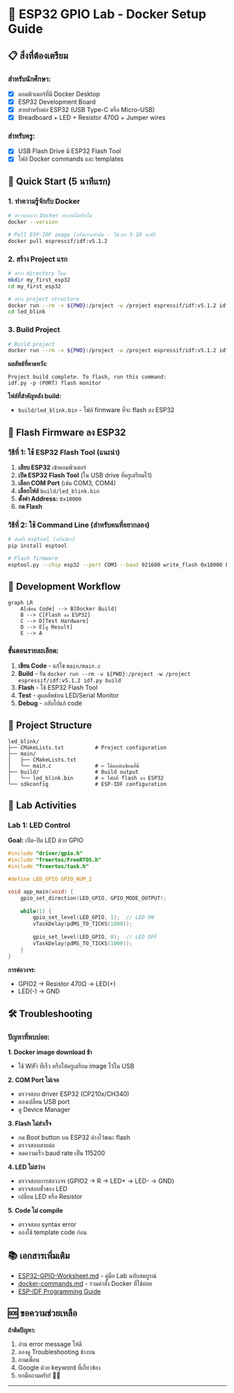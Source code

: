 # 🧪 ESP32 GPIO Lab - Docker Setup Guide

## 📋 สิ่งที่ต้องเตรียม

### สำหรับนักศึกษา:
- [x] คอมพิวเตอร์ที่มี Docker Desktop
- [x] ESP32 Development Board
- [x] สายสำหรับต่อ ESP32 (USB Type-C หรือ Micro-USB)
- [x] Breadboard + LED + Resistor 470Ω + Jumper wires

### สำหรับครู:
- [x] USB Flash Drive มี ESP32 Flash Tool
- [x] ไฟล์ Docker commands และ templates

## 🚀 Quick Start (5 นาทีแรก)

### 1. ทำความรู้จักกับ Docker

```bash
# ตรวจสอบว่า Docker ทำงานได้หรือไม่
docker --version

# Pull ESP-IDF image (ครั้งแรกเท่านั้น - ใช้เวลา 5-10 นาที)
docker pull espressif/idf:v5.1.2
```

### 2. สร้าง Project แรก

```bash
# สร้าง directory ใหม่
mkdir my_first_esp32
cd my_first_esp32

# สร้าง project structure
docker run --rm -v ${PWD}:/project -w /project espressif/idf:v5.1.2 idf.py create-project led_blink
cd led_blink
```

### 3. Build Project

```bash
# Build project
docker run --rm -v ${PWD}:/project -w /project espressif/idf:v5.1.2 idf.py build
```

**ผลลัพธ์ที่คาดหวัง:**
```
Project build complete. To flash, run this command:
idf.py -p (PORT) flash monitor
```

**ไฟล์ที่สำคัญหลัง build:**
- `build/led_blink.bin` - ไฟล์ firmware ที่จะ flash ลง ESP32

## 📱 Flash Firmware ลง ESP32

### วิธีที่ 1: ใช้ ESP32 Flash Tool (แนะนำ)

1. **เสียบ ESP32** เข้าคอมพิวเตอร์
2. **เปิด ESP32 Flash Tool** (ใน USB drive ที่ครูเตรียมไว้)
3. **เลือก COM Port** (เช่น COM3, COM4)
4. **เลือกไฟล์** `build/led_blink.bin`
5. **ตั้งค่า Address:** `0x10000`
6. **กด Flash**

### วิธีที่ 2: ใช้ Command Line (สำหรับคนที่อยากลอง)

```bash
# ติดตั้ง esptool (ครั้งเดียว)
pip install esptool

# Flash firmware
esptool.py --chip esp32 --port COM3 --baud 921600 write_flash 0x10000 build/led_blink.bin
```

## 🔧 Development Workflow

```mermaid
graph LR
    A[เขียน Code] --> B[Docker Build]
    B --> C[Flash ลง ESP32]
    C --> D[Test Hardware]
    D --> E[ดู Result]
    E --> A
```

### ขั้นตอนรายละเอียด:

1. **เขียน Code** - แก้ไข `main/main.c`
2. **Build** - รัน `docker run --rm -v ${PWD}:/project -w /project espressif/idf:v5.1.2 idf.py build`
3. **Flash** - ใช้ ESP32 Flash Tool
4. **Test** - ดูผลลัพธ์บน LED/Serial Monitor
5. **Debug** - กลับไปแก้ code

## 📂 Project Structure

```
led_blink/
├── CMakeLists.txt          # Project configuration
├── main/                  
│   ├── CMakeLists.txt     
│   └── main.c              # ← โค้ดหลักเขียนที่นี่
├── build/                  # Build output
│   └── led_blink.bin       # ← ไฟล์ที่ flash ลง ESP32
└── sdkconfig               # ESP-IDF configuration
```

## 🎯 Lab Activities

### Lab 1: LED Control

**Goal:** เปิด-ปิด LED ด้วย GPIO

```c
#include "driver/gpio.h"
#include "freertos/FreeRTOS.h"
#include "freertos/task.h"

#define LED_GPIO GPIO_NUM_2

void app_main(void) {
    gpio_set_direction(LED_GPIO, GPIO_MODE_OUTPUT);
    
    while(1) {
        gpio_set_level(LED_GPIO, 1);  // LED ON
        vTaskDelay(pdMS_TO_TICKS(1000));
        
        gpio_set_level(LED_GPIO, 0);  // LED OFF
        vTaskDelay(pdMS_TO_TICKS(1000));
    }
}
```

**การต่อวงจร:**
- GPIO2 → Resistor 470Ω → LED(+)
- LED(-) → GND

## 🛠️ Troubleshooting

### ปัญหาที่พบบ่อย:

**1. Docker image download ช้า**
- ใช้ WiFi ที่เร็ว หรือให้ครูเตรียม image ไว้ใน USB

**2. COM Port ไม่เจอ**
- ตรวจสอบ driver ESP32 (CP210x/CH340)
- ลองเปลี่ยน USB port
- ดู Device Manager

**3. Flash ไม่สำเร็จ**
- กด Boot button บน ESP32 ค้างไว้ขณะ flash
- ตรวจสอบสายต่อ
- ลดความเร็ว baud rate เป็น 115200

**4. LED ไม่สว่าง**
- ตรวจสอบการต่อวงจร (GPIO2 → R → LED+ → LED- → GND)
- ตรวจสอบขั้วของ LED
- เปลี่ยน LED หรือ Resistor

**5. Code ไม่ compile**
- ตรวจสอบ syntax error
- ลองใช้ template code ก่อน

## 📚 เอกสารเพิ่มเติม

- [ESP32-GPIO-Worksheet.md](ESP32-GPIO-Worksheet.md) - คู่มือ Lab ฉบับสมบูรณ์
- [docker-commands.md](docker-commands.md) - รวมคำสั่ง Docker ที่ใช้บ่อย
- [ESP-IDF Programming Guide](https://docs.espressif.com/projects/esp-idf/en/latest/)

## 🆘 ขอความช่วยเหลือ

**ถ้าติดปัญหา:**
1. อ่าน error message ให้ดี
2. ลองดู Troubleshooting ข้างบน
3. ถามเพื่อน
4. Google ด้วย keyword ที่เกี่ยวข้อง
5. ยกมือถามครับ! 🙋‍♂️

---

